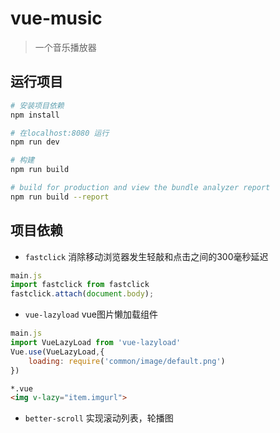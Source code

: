# vue-music

>   一个音乐播放器

## 运行项目

``` bash
# 安装项目依赖
npm install

# 在localhost:8080 运行
npm run dev

# 构建
npm run build

# build for production and view the bundle analyzer report
npm run build --report
```


## 项目依赖

+ `fastclick` 消除移动浏览器发生轻敲和点击之间的300毫秒延迟
```javascript
main.js
import fastclick from fastclick
fastclick.attach(document.body);
```

+ `vue-lazyload` vue图片懒加载组件
```javascript
main.js
import VueLazyLoad from 'vue-lazyload'
Vue.use(VueLazyLoad,{
    loading: require('common/image/default.png')
})
```

```html
*.vue
<img v-lazy="item.imgurl">
```

+ `better-scroll` 实现滚动列表，轮播图